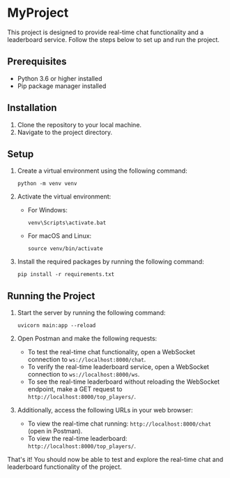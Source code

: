 # MyProject

This project is designed to provide real-time chat functionality and a leaderboard service. Follow the steps below to set up and run the project.

## Prerequisites

- Python 3.6 or higher installed
- Pip package manager installed

## Installation

1. Clone the repository to your local machine.
2. Navigate to the project directory.

## Setup

1. Create a virtual environment using the following command:

   ```
   python -m venv venv
   ```

2. Activate the virtual environment:

   - For Windows:

     ```
     venv\Scripts\activate.bat
     ```

   - For macOS and Linux:

     ```
     source venv/bin/activate
     ```

3. Install the required packages by running the following command:

   ```
   pip install -r requirements.txt
   ```

## Running the Project

1. Start the server by running the following command:

   ```
   uvicorn main:app --reload
   ```

2. Open Postman and make the following requests:

   - To test the real-time chat functionality, open a WebSocket connection to `ws://localhost:8000/chat`.
   - To verify the real-time leaderboard service, open a WebSocket connection to `ws://localhost:8000/ws`.
   - To see the real-time leaderboard without reloading the WebSocket endpoint, make a GET request to `http://localhost:8000/top_players/`.

3. Additionally, access the following URLs in your web browser:

   - To view the real-time chat running: `http://localhost:8000/chat` (open in Postman).
   - To view the real-time leaderboard: `http://localhost:8000/top_players/`.

That's it! You should now be able to test and explore the real-time chat and leaderboard functionality of the project.
